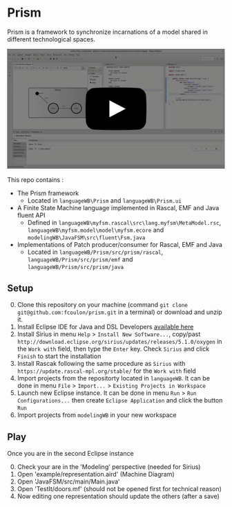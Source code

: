 Prism
=====

Prism is a framework to synchronize incarnations of a model shared in different technological spaces.

<a href="https://raw.githubusercontent.com/fcoulon/prism/master/demo.webm">
  <img src="link.png"">
</a> 

This repo contains :
 - The Prism framework
   * Located in `languageWB\Prism` and `languageWB\Prism.ui`
 - A Finite State Machine language implemented in Rascal, EMF and Java fluent API
   * Defined in `languageWB\myfsm.rascal\src\lang.myfsm\MetaModel.rsc`, `languageWB\myfsm.model\model\myfsm.ecore` and `modelingWB\JavaFSM\src\fluent\Fsm.java`
 - Implementations of Patch producer/consumer for Rascal, EMF and Java
   * Located in `languageWB/Prism/src/prism/rascal`, `languageWB/Prism/src/prism/emf` and `languageWB/Prism/src/prism/java`


Setup
-----

0. Clone this repository on your machine (command `git clone git@github.com:fcoulon/prism.git` in a terminal) or download and unzip it.
1. Install Eclipse IDE for Java and DSL Developers [available here](http://www.eclipse.org/downloads/eclipse-packages/)
2. Install Sirius in menu `Help` > `Install New Software...`, copy/past `http://download.eclipse.org/sirius/updates/releases/5.1.0/oxygen` in the `Work with` field, then type the `Enter` key. Check `Sirius` and click `Finish` to start the installation
3. Install Rascak following the same procedure as `Sirius` with `https://update.rascal-mpl.org/stable/` for the `Work with` field
4. Import projects from the repositorty located in `languageWB`. It can be done in menu `File` > `Import...` > `Existing Projects in Workspace`
5. Launch new Eclipse instance. It can be done in menu `Run` > `Run Configurations...` then create `Eclipse Application` and click the button `Run`
6. Import projects from `modelingWB` in your new workspace

Play
----
Once you are in the second Eclipse instance

 0. Check your are in the 'Modeling' perspective (needed for Sirius)
 1. Open 'example/representation.aird' (Machine Diagram)
 2. Open 'JavaFSM/src/main/Main.java'
 3. Open 'TestIt/doors.mf' (should not be opened first for technical reason)
 4. Now editing one representation should update the others (after a save)

